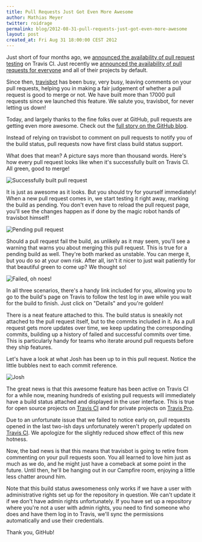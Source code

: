 ```yaml
---
title: Pull Requests Just Got Even More Awesome
author: Mathias Meyer
twitter: roidrage
permalink: blog/2012-08-31-pull-requests-just-got-even-more-awesome
layout: post
created_at: Fri Aug 31 18:00:00 CEST 2012
---
```

Just short of four months ago, we [announced the availability of pull request
testing](http://about.travis-ci.org/blog/announcing-pull-request-support/) on
Travis CI. Just recently we [announced the availability of pull requests for
everyone](http://about.travis-ci.org/blog/pull-request-testing-for-everyone/)
and all of their projects by default.

Since then, [travisbot](https://github.com/travisbot) has been busy, very busy,
leaving comments on your pull requests, helping you in making a fair judgement
of whether a pull request is good to merge or not. We have built more than 17000
pull requests since we launched this feature. We salute you, travisbot, for
never letting us down!

Today, and largely thanks to the fine folks over at GitHub, pull requests are
getting even more awesome. Check out the [full story on the GitHub
blog](https://github.com/blog/1227-commit-status-api).

Instead of relying on travisbot to comment on pull requests to notify you of the
build status, pull requests now have first class build status support.

What does that mean? A picture says more than thousand words. Here's how every
pull request looks like when it's successfully built on Travis CI. All green,
good to merge!

![Successfully built pull request](http://s3itch.paperplanes.de/Fullscreen-13-2-20120827-214248.png)

It is just as awesome as it looks. But you should try for yourself immediately!
When a new pull request comes in, we start testing it right away, marking the
build as pending. You don't even have to reload the pull request page, you'll
see the changes happen as if done by the magic robot hands of travisbot himself!

![Pending pull request](http://s3itch.paperplanes.de/Fullscreen-14-3-20120827-214334.png)

Should a pull request fail the build, as unlikely as it may seem, you'll see a
warning that warns you about merging this pull request. This is true for a
pending build as well. They're both marked as unstable. You can merge it, but
you do so at your own risk. After all, isn't it nicer to just wait patiently for
that beautiful green to come up? We thought so!

![Failed, oh noes!](http://s3itch.paperplanes.de/skitched-20120831-211528.png)

In all three scenarios, there's a handy link included for you, allowing
you to go to the build's page on Travis to follow the test log in awe while you
wait for the build to finish. Just click on "Details" and you're golden!

There is a neat feature attached to this. The build status is sneakily not
attached to the pull request itself, but to the commits included in it. As a
pull request gets more updates over time, we keep updating the corresponding
commits, building up a history of failed and successful commits over time. This
is particularly handy for teams who iterate around pull requests before they
ship features.

Let's have a look at what Josh has been up to in this pull request. Notice the
little bubbles next to each commit reference.

![Josh](http://s3itch.paperplanes.de/joshk-20120827-215347.png)

The great news is that this awesome feature has been active on Travis CI for a
while now, meaning hundreds of existing pull requests will immediately have a
build status attached and displayed in the user interface. This is true for open
source projects on [Travis CI](http://travis-ci.org) and for private projects on
[Travis Pro](http://travis-ci.com).

Due to an unfortunate issue that we failed to notice early on, pull requests
opened in the last two-ish days unfortunately weren't properly updated on
[Travis CI](http://travis-ci.org). We apologize for the slightly reduced show
effect of this new hotness.

Now, the bad news is that this means that travisbot is going to retire from
commenting on your pull requests soon. You all learned to love him just as much
as we do, and he might just have a comeback at some point in the future. Until
then, he'll be hanging out in our Campfire room, enjoying a little less chatter
around him.

Note that this build status awesomeness only works if we have a user with
administrative rights set up for the repository in question. We can't update it
if we don't have admin rights unfortunately. If you have set up a repository
where you're not a user with admin rights, you need to find someone who does and
have them log in to Travis, we'll sync the permissions automatically and use
their credentials.

Thank you, GitHub!
